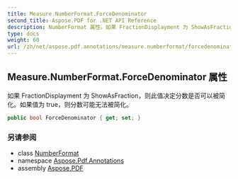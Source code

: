 ```yaml
---
title: Measure.NumberFormat.ForceDenominator
second_title: Aspose.PDF for .NET API Reference
description: NumberFormat 属性。如果 FractionDisplayment 为 ShowAsFraction，则此值决定分数是否可以被简化。如果值为 true，则分数可能无法被简化。
type: docs
weight: 60
url: /zh/net/aspose.pdf.annotations/measure.numberformat/forcedenominator/
---
```

## Measure.NumberFormat.ForceDenominator 属性

如果 FractionDisplayment 为 ShowAsFraction，则此值决定分数是否可以被简化。如果值为 true，则分数可能无法被简化。

```csharp
public bool ForceDenominator { get; set; }
```

### 另请参阅

* class [NumberFormat](../)
* namespace [Aspose.Pdf.Annotations](../../../aspose.pdf.annotations/)
* assembly [Aspose.PDF](../../../)